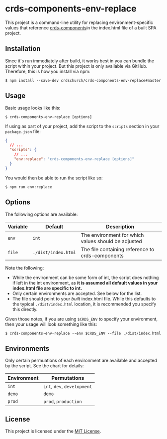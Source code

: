 # crds-components-env-replace

This project is a command-line utility for replacing environment-specific values that reference [crds-components](https://github.com/crdschurch/crds-components)in the index.html file of a built SPA project.

## Installation

Since it's run immediately after build, it works best in you can bundle the script within your project. But this project is only available via GitHub. Therefore, this is how you install via npm:

    $ npm install --save-dev crdschurch/crds-components-env-replace#master

## Usage

Basic usage looks like this:

    $ crds-components-env-replace [options]

If using as part of your project, add the script to the `scripts` section in your `package.json` file:

```json
{
  // ...
  "scripts": {
    // ...
    "env:replace": "crds-components-env-replace [options]"
  }
}
```

You would then be able to run the script like so:

    $ npm run env:replace

## Options

The following options are available:

| Variable | Default             | Description                                         |
| -------- | ------------------- | --------------------------------------------------- |
| `env`    | `int`               | The environment for which values should be adjusted |
| `file`   | `./dist/index.html` | The file containing reference to crds-components    |

Note the following:

- While the environment can be some form of int, the script does nothing if left in the int environment, as **it is assumed all default values in your index.html file are specific to int.**
- Only certain environments are accepted. See below for the list.
- The file should point to your _built_ index.html file. While this defaults to the typical `./dist/index.html` location, it is recommended you specify this directly.

Given those notes, if you are using `$CRDS_ENV` to specify your environment, then your usage will look something like this:

    $ crds-components-env-replace --env $CRDS_ENV --file ./dist/index.html

## Environments

Only certain permuations of each environment are available and accepted by the script. See the chart for details:

| Environment | Permutations                |
| ----------- | --------------------------- |
| `int`       | `int`, `dev`, `development` |
| `demo`      | `demo`                      |
| `prod`      | `prod`, `production`        |

## License

This project is licensed under the [MIT License](LICENSE).
